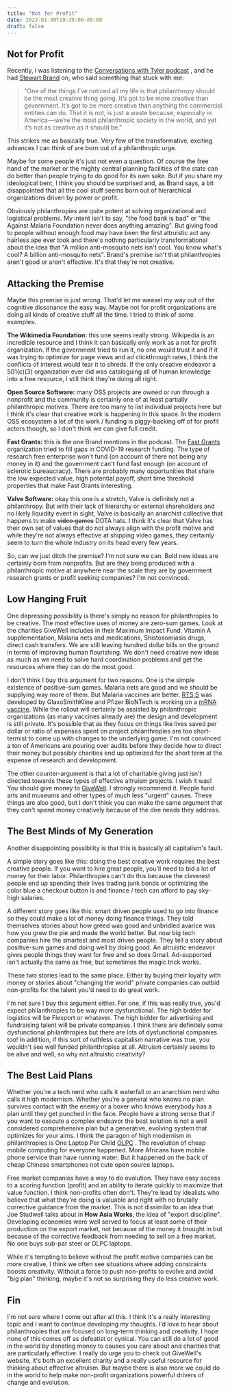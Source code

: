 ```yaml
---
title: "Not for Profit"
date: 2022-01-30T19:30:00-05:00
draft: false 
---
```


## Not for Profit

Recently, I was listening to the [Conversations with Tyler podcast](https://conversationswithtyler.com/episodes/stewart-brand/)
, and he had [Stewart Brand](https://en.wikipedia.org/wiki/Stewart_Brand)
on, who said something that stuck with me:

> "One of the things I’ve noticed all my life is that philanthropy should be the
> most creative thing going. It’s got to be more creative than government. It’s
> got to be more creative than anything the commercial entities can do. That it
> is not, is just a waste because, especially in America — we’re the most
> philanthropic society in the world, and yet it’s not as creative as it should
> be."

This strikes me as basically true. Very few of the transformative, exciting
advances I can think of are born out of a philanthropic urge.

Maybe for some people it's just not even a question. Of course the free hand
of the market or the mighty central planning facilities of the state can do
better than people trying to do good for its own sake. But if you share my
ideological bent, I think you should be surprised and, as Brand says, a bit
disappointed that all the cool stuff seems born out of hierarchical
organizations driven by power or profit.

Obviously philanthropies are quite potent at solving organizational and
logistical problems. My intent isn't to say, "the food bank is bad" or "the
Against Malaria Foundation never does anything amazing". But giving food to
people without enough food may have been the first altruistic act any hairless
ape ever took and there's nothing particularly transformational about the idea
that "A million anti-mosquito nets isn't cool. You know what's cool? A billion
anti-mosquito nets". Brand's premise isn't that philanthropies aren't good or
aren't effective. It's that they're not creative.

## Attacking the Premise

Maybe this premise is just wrong. That'd let me weasel my way out of the
cognitive dissonance the easy way. Maybe not for profit organizations are doing
all kinds of creative stuff all the time. I tried to think of some examples.

**The Wikimedia Foundation:** this one seems really strong. Wikipedia is an
incredible resource and I think it can basically only work as a not for profit
organization. If the government tried to run it, no one would trust it and if
it was trying to optimize for page views and ad clickthrough rates, I think the
conflicts of interest would tear it to shreds. If the only creative endeavor a
501(c)(3) organization ever did was cataloguing all of human knowledge into a
free resource, I still think they're doing all right.

**Open Source Software:** many OSS projects are owned or run through a
nonprofit and the community is certainly one of at least partially
philanthropic motives. There are too many to list individual projects here but
I think it's clear that creative work is happening in this space. In the modern
OSS ecosystem a lot of the work / funding is piggy-backing off of for profit
actors though, so I don't think we can give full credit.

**Fast Grants:** this is the one Brand mentions in the podcast. The
[Fast Grants](https://fastgrants.org/) organization tried to fill gaps in
COVID-19 research funding. The type of research free enterprise won't fund (on
account of there not being any money in it) and the government can't fund fast
enough (on account of sclerotic bureaucracy). There are probably many
opportunities that share the low expected value, high potential payoff, short
time threshold properties that make Fast Grants interesting.

**Valve Software:** okay this one is a stretch, Valve is definitely not a
philanthropy. But with their lack of hierarchy or external shareholders and no
likely liquidity event in sight, Valve is basically an anarchist collective
that happens to make ~~video games~~ DOTA hats. I think it's clear that Valve
has their own set of values that do not always align with the profit motive
and while they're not always effective at shipping video games, they certainly
seem to turn the whole industry on its head every few years.

So, can we just ditch the premise? I'm not sure we can. Bold new ideas are
certainly born from nonprofits. But are they being produced with a
philanthropic motive at anywhere near the scale they are by government research
grants or profit seeking companies? I'm not convinced.

## Low Hanging Fruit

One depressing possibility is there's simply no reason for philanthropies to
be creative. The most effective uses of money are zero-sum games. Look at the
charities GiveWell includes in their Maximum Impact Fund. Vitamin A
supplementation, Malaria nets and medications, Shistosomiasis drugs, direct
cash transfers. We are still leaving hundred dollar bills on the ground in
terms of improving human flourishing. We don't need creative new ideas as much
as we need to solve hard coordination problems and get the resources where they
can do the most good.

I don't think I buy this argument for two reasons. One is the simple existence
of positive-sum games. Malaria nets are good and we should be supplying way
more of them. But Malaria vaccines are better. [RTS,S](https://www.malariavaccine.org/malaria-and-vaccines/rtss)
was developed by GlaxoSmithKline and Pfizer BioNTech is working on a [mRNA vaccine](https://www.nature.com/articles/d41586-021-02913-9).
While the rollout will certainly be assisted by philanthropic organizations (as
many vaccines already are) the design and development is still private. It's
possible that as they focus on things like lives saved per dollar or ratio of
expenses spent on project philanthropies are too short-termist to come up with
changes to the underlying game. I'm not convinced a ton of Americans are pouring
over audits before they decide how to direct their money but possibly charities
end up optimized for the short term at the expense of research and development.

The other counter-argument is that a lot of charitable giving just isn't
directed towards these types of effective altruism projects. I wish it was! You
should give money to [GiveWell](https://www.givewell.org/maximum-impact-fund).
I strongly recommend it. People fund arts and museums and other types of much
less "urgent" causes. These things are also good, but I don't think you can
make the same argument that they can't spend money creatively because of the
dire needs they address.

## The Best Minds of My Generation

Another disappointing possibility is that this is basically all capitalism's
fault.

A simple story goes like this: doing the best creative work requires the
best creative people. If you want to hire great people, you'll need to bid a
lot of money for their labor. Philanthropies can't do this because the cleverest
people end up spending their lives trading junk bonds or optimizing the color
blue a checkout button is and finance / tech can afford to pay sky-high
salaries.

A different story goes like this: smart driven people used to go into finance
so they could make a lot of money doing finance things. They told themselves
stories about how greed was good and unbridled avarice was how you grew the pie
and made the world better. But now big tech companies hire the smartest and
most driven people. They tell a story about positive-sum games and doing well
by doing good. An altruistic endeavor gives people things they want for free
and so does Gmail. Ad-supported isn't actually the same as free, but sometimes
the magic trick works.

These two stories lead to the same place. Either by buying their loyalty with
money or stories about "changing the world" private companies can outbid
non-profits for the talent you'd need to do great work.

I'm not sure I buy this argument either. For one, if this was really true,
you'd expect philanthropies to be way more dysfunctional. The high bidder for
logistics will be Flexport or whatever. The high bidder for advertising and
fundraising talent will be private companies. I think there are definitely some
dysfunctional philanthropies but there are lots of dysfunctional companies
too! In addition, if this sort of ruthless capitalism narrative was true, you
wouldn't see well funded philanthropies at all. Altruism certainly seems to be
alive and well, so why not altruistic creativity?

## The Best Laid Plans

Whether you're a tech nerd who calls it waterfall or an anarchism nerd who
calls it high modernism. Whether you're a general who knows no plan survives
contact with the enemy or a boxer who knows everybody has a plan until they get
punched in the face. People have a strong sense that if you want to execute a
complex endeavor the best solution is not a well considered comprehensive plan
but a generative, evolving system that optimizes for your aims. I think the
paragon of high modernism in philanthropies is One Laptop Per Child [OLPC](https://laptop.org/)
. The revolution of cheap mobile computing for everyone happened. More Africans
have mobile phone service than have running water. But it happened on the back
of cheap Chinese smartphones not cute open source laptops.

Free market companies have a way to do evolution. They have easy access to a
scoring function (profit) and an ability to iterate quickly to maximize that
value function. I think non-profits often don't. They're lead by idealists who
believe that what they're doing is valuable and right with no brutally
corrective guidance from the market. This is not dissimilar to an idea that Joe
Studwell talks about in __How Asia Works__, the idea of "export discipline".
Developing economies were well served to focus at least some of their
production on the export market, not because of the money it brought in but
because of the corrective feedback from needing to sell on a free market. No
one buys sub-par steel or OLPC laptops.

While it's tempting to believe without the profit motive companies can be more
creative, I think we often see situations where adding constraints boosts
creativity. Without a force to push non-profits to evolve and avoid "big plan"
thinking, maybe it's not so surprising they do less creative work.

## Fin

I'm not sure where I come out after all this. I think it's a really interesting
topic and I want to continue developing my thoughts. I'd love to hear about
philanthropies that are focused on long-term thinking and creativity. I hope
none of this comes off as defeatist or cynical. You can still do a lot of good
in the world by donating money to causes you care about and charities that are
particularly effective. I really do urge you to check out GiveWell's website,
it's both an excellent charity and a really useful resource for thinking about
effective altruism. But maybe there is also more we could do in the world to
help make non-profit organizations powerful drivers of change and evolution.
